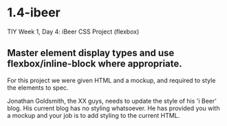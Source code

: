 # 1.4-ibeer
TIY Week 1, Day 4: iBeer CSS Project (flexbox)

## Master element display types and use flexbox/inline-block where appropriate.

For this project we were given HTML and a mockup, and required to style the elements to spec.

Jonathan Goldsmith, the XX guys, needs to update the style of his 'i Beer' blog. His current blog has no styling whatsoever. He has provided you with a mockup and your job is to add styling to the current HTML.
